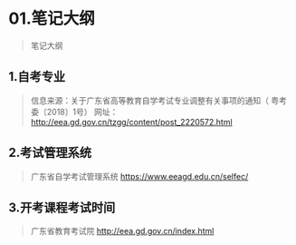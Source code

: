 # 01.笔记大纲

> 笔记大纲

## 1.自考专业

> 信息来源：关于广东省高等教育自学考试专业调整有关事项的通知（ 粤考委〔2018〕1号）
> 网址：http://eea.gd.gov.cn/tzgg/content/post_2220572.html

## 2.考试管理系统

> 广东省自学考试管理系统 
> https://www.eeagd.edu.cn/selfec/

## 3.开考课程考试时间

> 广东省教育考试院
> http://eea.gd.gov.cn/index.html



 

 